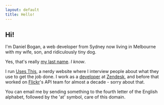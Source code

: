 ```yaml
---
layout: default
title: Hello!
---
```


## Hi!

I'm Daniel Bogan, a web developer from Sydney now living in Melbourne with my wife, son, and ridiculously tiny dog.

Yes, that's really [my last name](https://en.wikipedia.org/wiki/Bogan "The Wikipedia entry for Bogan."). _I know_.

I run [Uses This](https://usesthis.com/ "A nerdy interview site."), a nerdy website where I interview people about what they use to get the job done. I work as a [developer](https://github.com/waferbaby/ "My GitHub account.") at [Zendesk](https://www.zendesk.com "Awesome customer support software."), and before that worked on [Flickr](https://flickr.com/ "A photo sharing website.")'s API team for almost a decade - sorry about that.

You can email me by sending something to the fourth letter of the English alphabet, followed by the 'at' symbol, care of this domain.

